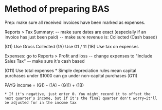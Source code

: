 # Method of preparing BAS

Prep: make sure all received invoices have been marked as expenses.

Reports > Tax Summary:
 -- make sure dates are exact (especially if an invoice has just been paid)
 -- make sure revenue is: Collected (Cash based)
 
 (G1) Use Gross Collected
 (1A) Use G1 / 11
 (1B) Use tax on expenses

Expenses: go to Reports > Profit and loss
 -- change expenses to "Include Sales Tax"
 -- make sure it's cash based

 (G11) Use total expenses 
 	* Simple depreciation rules mean capital purchases under $1000 can go under non-capital purchases (G11)

 PAYG income = (G1) - (1A) - (G11) + (1B)

	* If it's negative, just enter 0. You might record it to offset the next quarter's income, but if it's the final quarter don't worry—it'll be adjusted for in the income tax